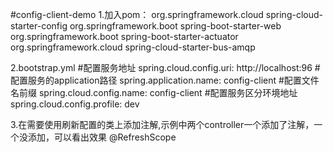 #config-client-demo
1.加入pom：
<dependency>
	<groupId>org.springframework.cloud</groupId>
	<artifactId>spring-cloud-starter-config</artifactId>
</dependency>
 <dependency>
    <groupId>org.springframework.boot</groupId>
    <artifactId>spring-boot-starter-web</artifactId>
</dependency>
<dependency>
    <groupId>org.springframework.boot</groupId>
    <artifactId>spring-boot-starter-actuator</artifactId>
</dependency>
<dependency>
    <groupId>org.springframework.cloud</groupId>
    <artifactId>spring-cloud-starter-bus-amqp</artifactId>
</dependency>

2.bootstrap.yml
#配置服务地址
spring.cloud.config.uri: http://localhost:96
#配置服务的application路径
spring.application.name: config-client
#配置文件名前缀
spring.cloud.config.name: config-client
#配置服务区分环境地址
spring.cloud.config.profile: dev

3.在需要使用刷新配置的类上添加注解,示例中两个controller一个添加了注解，一个没添加，可以看出效果
@RefreshScope

